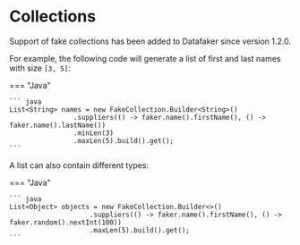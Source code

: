 # Collections

Support of fake collections has been added to Datafaker since version 1.2.0.

For example, the following code will generate a list of first and last names with size `[3, 5]`:


=== "Java"

    ``` java 
    List<String> names = new FakeCollection.Builder<String>()
                    .suppliers(() -> faker.name().firstName(), () -> faker.name().lastName())
                    .minLen(3)
                    .maxLen(5).build().get();
    ```

A list can also contain different types:

=== "Java"

    ``` java 
    List<Object> objects = new FakeCollection.Builder<>()
                        .suppliers(() -> faker.name().firstName(), () -> faker.random().nextInt(100))
                        .maxLen(5).build().get();
    ```

